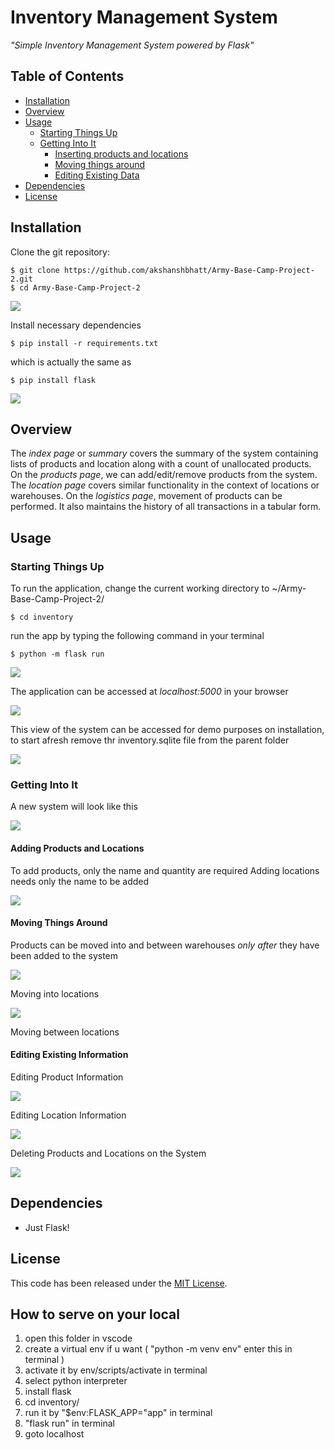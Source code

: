# Inventory Management System

*"Simple Inventory Management System powered by Flask"*

## Table of Contents

  - [Installation](#installation)
  - [Overview](#overview)
  - [Usage](#usage)
    - [Starting Things Up](#starting-things-up)
    - [Getting Into It](#getting-into-it)
        - [Inserting products and locations](#adding-products-and-locations)
        - [Moving things around](#moving-things-around)
        - [Editing Existing Data](#editing-existing-information)
  - [Dependencies](requirements.txt)
  - [License](#license)

## Installation

Clone the git
repository:

``` sourceCode console
$ git clone https://github.com/akshanshbhatt/Army-Base-Camp-Project-2.git
$ cd Army-Base-Camp-Project-2
```
![](docs/util/1.gif)

Install necessary dependencies

``` sourceCode console
$ pip install -r requirements.txt
```

which is actually the same as

``` sourceCode console
$ pip install flask
```
![](docs/util/2.gif)


## Overview

The _index page_ or _summary_ covers the summary of the system containing lists of products and location along with a count of unallocated products.
On the _products page_, we can add/edit/remove products from the system. The _location page_ covers similar functionality in the context of locations or warehouses.
On the _logistics  page_, movement of products can be performed. It also maintains the history of all transactions in a tabular form.

## Usage

### Starting Things Up

To run the application, change the current working directory to
\~/Army-Base-Camp-Project-2/

``` sourceCode console
$ cd inventory
```

run the app by typing the following command in your terminal

``` sourceCode console
$ python -m flask run
```

![](docs/util/3.gif)

The application can be accessed at _localhost:5000_ in your browser

![](docs/util/4.gif)

This view of the system can be accessed for demo purposes on installation, to start afresh remove thr inventory.sqlite file from the parent folder

![](docs/util/5.gif)

### Getting Into It

A new system will look like this

![](docs/util/6.gif)

#### Adding Products and Locations

To add products, only the name and quantity are required
Adding locations needs only the name to be added

![](docs/util/7.gif)

#### Moving Things Around

Products can be moved into and between warehouses *only after* they have been added to the system

![](docs/util/8.gif)

Moving into locations

![](docs/util/9.gif)

Moving between locations

#### Editing Existing Information

Editing Product Information

![](docs/util/10.gif)

Editing Location Information

![](docs/util/11.gif)

Deleting Products and Locations on the System

![](docs/util/12.gif)


## Dependencies

  - Just Flask\!

## License

This code has been released under the [MIT License](LICENSE).

## How to serve on your local

1. open this folder in vscode
2. create a virtual env if u want ( "python -m venv env" enter this in terminal )
3. activate it by env/scripts/activate in terminal
4. select python interpreter
5. install flask
6. cd inventory/
7. run it by "$env:FLASK_APP="app" in terminal
8. "flask run" in terminal
9. goto localhost
